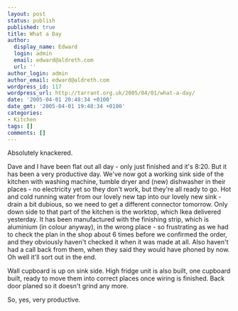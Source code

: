```yaml
---
layout: post
status: publish
published: true
title: What a Day
author:
  display_name: Edward
  login: admin
  email: edward@aldreth.com
  url: ''
author_login: admin
author_email: edward@aldreth.com
wordpress_id: 117
wordpress_url: http://tarrant.org.uk/2005/04/01/what-a-day/
date: '2005-04-01 20:48:34 +0100'
date_gmt: '2005-04-01 19:48:34 +0100'
categories:
- Kitchen
tags: []
comments: []
---
```

<p>Absolutely knackered.</p>
<p>Dave and I have been flat out all day - only just finished and it's 8:20.  But it has been a very productive day.  We've now got a working sink side of the kitchen with washing machine, tumble dryer and (new) dishwasher in their places - no electricity yet so they don't work, but they're all ready to go.  Hot and cold running water from our lovely new tap into our lovely new sink - drain a bit dubious, so we need to get a different connector tomorrow.  Only down side to that part of the kitchen is the worktop, which Ikea delivered yesterday.  It has been manufactured with the finishing strip, which is aluminium (in colour anyway), in the wrong place - so frustrating as we had to check the plan in the shop about 6 times before we confirmed the order, and they obviously haven't checked it when it was made at all.  Also haven't had a call back from them, when they said they would have phoned by now.  Oh well it'll sort out in the end.</p>
<p>Wall cupboard is up on sink side.  High fridge unit is also built, one cupboard built, ready to move them into correct places once wiring is finished.  Back door planed so it doesn't grind any more.</p>
<p>So, yes, very productive.</p>
